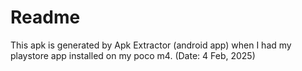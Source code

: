 # Readme

This apk is generated by Apk Extractor (android app) when I had my playstore app installed on my poco m4. (Date: 4 Feb, 2025)